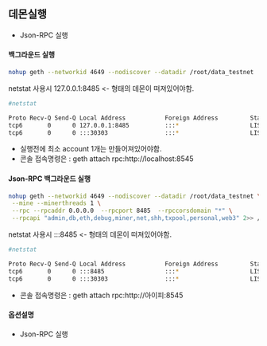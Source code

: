 ## 데몬실행
* Json-RPC 실행

#### 백그라운드 실행
```bash
nohup geth --networkid 4649 --nodiscover --datadir /root/data_testnet  --mine --minerthreads 1 --rpc 2>> /root/data_testnet/geth.log &
```
netstat 사용시  127.0.0.1:8485  <- 형태의 데몬이 떠져있어야함.
```bash
#netstat

Proto Recv-Q Send-Q Local Address           Foreign Address         State       PID/Program name     
tcp6       0      0 127.0.0.1:8485          :::*                    LISTEN      779/geth           
tcp6       0      0 :::30303                :::*                    LISTEN      779/geth 
```
* 실행전에 최소 account 1개는 만들어져있어야함.
* 콘솔 접속명령은 : geth attach rpc:http://localhost:8545

#### Json-RPC 백그라운드 실행
```bash
nohup geth --networkid 4649 --nodiscover --datadir /root/data_testnet \
 --mine --minerthreads 1 \
 --rpc --rpcaddr 0.0.0.0  --rpcport 8485  --rpccorsdomain "*" \
 --rpcapi "admin,db,eth,debug,miner,net,shh,txpool,personal,web3" 2>> /root/data_testnet/geth.log &
```

netstat 사용시  :::8485  <- 형태의 데몬이 떠져있어야함.
```bash
#netstat

Proto Recv-Q Send-Q Local Address           Foreign Address         State       PID/Program name     
tcp6       0      0 :::8485                 :::*                    LISTEN      779/geth           
tcp6       0      0 :::30303                :::*                    LISTEN      779/geth 
```
* 콘솔 접속명령은 : geth attach rpc:http://아이피:8545

#### 옵션설명
* Json-RPC 실행
